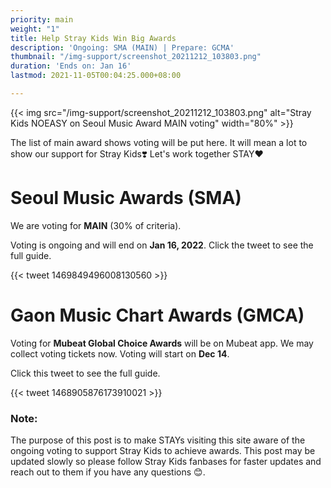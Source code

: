 ```yaml
---
priority: main
weight: "1"
title: Help Stray Kids Win Big Awards
description: 'Ongoing: SMA (MAIN) | Prepare: GCMA'
thumbnail: "/img-support/screenshot_20211212_103803.png"
duration: 'Ends on: Jan 16'
lastmod: 2021-11-05T00:04:25.000+08:00

---
```

{{< img src="/img-support/screenshot_20211212_103803.png" alt="Stray Kids NOEASY on Seoul Music Award MAIN voting" width="80%" >}} 

The list of main award shows voting will be put here. It will mean a lot to show our support for Stray Kids❣️ Let's work together STAY❤️

# Seoul Music Awards (SMA)

We are voting for **MAIN** (30% of criteria).

Voting is ongoing and will end on **Jan 16, 2022**. Click the tweet to see the full guide.

{{< tweet 1469849496008130560 >}}

# Gaon Music Chart Awards (GMCA)

Voting for **Mubeat Global Choice Awards** will be on Mubeat app. We may collect voting tickets now. Voting will start on **Dec 14**.

Click this tweet to see the full guide.

{{< tweet 1468905876173910021 >}}

### Note:

The purpose of this post is to  make STAYs visiting this site aware of the ongoing voting to support Stray Kids to achieve awards. This post may be updated slowly so please follow Stray Kids fanbases for faster updates and reach out to them if you have any questions 😊.